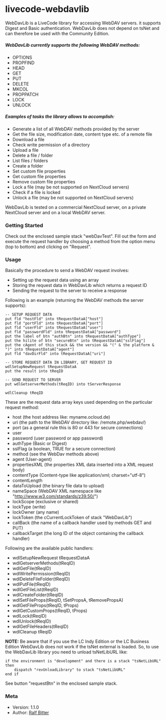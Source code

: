 # livecode-webdavlib


WebDavLib is a LiveCode library for accessing WebDAV servers. it supports Digest and Basic authentication. WebDavLib does not depend on tsNet and can therefore be used with the Community Edition.

##### WebDavLib currently supports the following WebDAV methods:

-   OPTIONS
-   PROPFIND
-   HEAD
-   GET
-   PUT
-   DELETE
-   MKCOL
-   PROPPATCH
-   LOCK
-   UNLOCK


##### Examples of tasks the library allows to accomplish:

-   Generate a list of all WebDAV methods provided by the server
-   Get the file size, modification date, content type etc. of a remote file
-   Download a file
-   Check write permission of a directory
-   Upload a file
-   Delete a file / folder
-   List files / folders
-   Create a folder
-   Set custom file properties
-   Get custom file properties
-   Remove custom file properties
-   Lock a file (may be not supported on NextCloud servers)
-   Check if a file is locked
-   Unlock a file (may be not supported on NextCloud servers)

WebDavLib is tested on a commercial NextCloud server, on a private NextCloud server and on a local WebDAV server.


### Getting Started

Check out the enclosed sample stack "webDavTest". Fill out the form and execute the request handler by choosing a method from the option menu (top to bottom) and clicking on "Request".


### Usage

Basically the procedure to send a WebDAV request involves:

-   Setting up the request data using an array
-   Storing the request data in WebDavLib which returns a request ID
-   Sending the request to the server to receive a response

Following is an example (returning the WebDAV methods the server supports):

```
-- SETUP REQUEST DATA
put fld "hostFld" into tRequestDataA["host"]
put fld "portFld" into tRequestDataA["port"]
put fld "userFld" into tRequestDataA["user"]
put fld "passwordFld" into tRequestDataA["password"]
put the label of btn "authBtn" into tRequestDataA["authType"]
put the hilite of btn "secureBtn" into tRequestDataA["sslFlag"]
put the cAgent of this stack && the version && "(" & the platform &  ")" into tRequestDataA["agent"]
put fld "davDirFld" into tRequestDataA["uri"]

-- STORE REQUEST DATA IN LIBRARY, GET REQUEST ID
wdlSetupNewRequest tRequestDataA
put the result into tReqID

-- SEND REQUEST TO SERVER
put wdlGetserverMethods(tReqID) into tServerResponse

wdlCleanup tReqID
```

These are the request data array keys used depending on the particular request method:

-   host (the host address like: myname.ocloud.de)
-   uri (the path to the WebDAV directory like: /remote.php/webdav/)
-   port (as a general rule this is 80 or 443 for secure connections)
-   user
-   password (user password or app password)
-   authType (Basic or Digest)
-   sslFlag (a boolean, TRUE for a secure connection)
-   method (see the WebDav methods above)
-   agent (User-agent)
-   propertiesXML (the properties XML data inserted into a XML request body)
-   contentType (Content-type like application/xml; charset="utf-8")
-   contentLength
-   dataToUpload (the binary file data to upload)
-   nameSpace (WebDAV XML namespace like "http://www.w3.com/standards/z39.50/")
-   lockScope (exclusive or shared)
-   lockType (write)
-   lockOwner (any name)
-   lockToken (the cCurrentLockToken of stack "WebDavLib")
-   callBack (the name of a callback handler used by methods GET and PUT)
-   callbackTarget (the long ID of the object containing the callback handler)


Following are the available public handlers:

-   wdlSetupNewRequest tRequestDataA
-   wdlGetserverMethods(tReqID)
-   wdlGetFile(tReqID)
-   wdlWritePermission(tReqID)
-   wdlDeleteFileFolder(tReqID)
-   wdlPutFile(tReqID)
-   wdlGetFileList(tReqID)
-   wdlCreateFolder(tReqID)
-   wdlSetFileProps(tReqID, tSetPropsA, tRemovePropsA)
-   wdlGetFileProps(tReqID, tProps)
-   wdlGetCustomProps(tReqID, tProps)
-   wdlLock(tReqID)
-   wdlUnlock(tReqID)
-   wdlGetFileHeaders(tReqID)
-   wdlCleanup tReqID


**NOTE:** Be aware that if you use the LC Indy Edition or the LC Business Edition WebDavLib does not work if the tsNet external is loaded. So, to use the WebDavLib library you need to unload tsNetLibURL like:

```
if the environment is "development" and there is a stack "tsNetLibURL" then
    dispatch "revUnloadLibrary" to stack "tsNetLibURL"
end if
```

See button "requestBtn" in the enclosed sample stack.


### Meta

-   Version: 1.1.0
-   Author:  [Ralf Bitter](mailto:rabit@revigniter.com)

